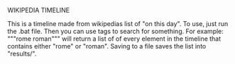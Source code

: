 WIKIPEDIA TIMELINE

This is a timeline made from wikipedias list of "on this day".
To use, just run the .bat file. Then you can use tags to search for something.
For example:
"""rome roman""" will return a list of of every element in the timeline that contains either "rome" or "roman".
Saving to a file saves the list into "results/".

